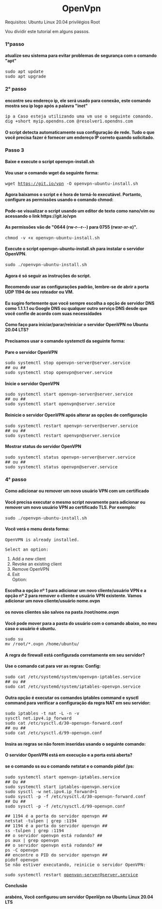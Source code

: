 <h1 align="center">OpenVpn</h1>
Requisitos:
Ubuntu Linux 20.04
privilégios Root

Vou dividir este tutorial em alguns passos.

<h3> 1°passo</h3>
<h4>atualize seu sistema para evitar problemas de segurança com o comando "apt"</h4>
<samp>sudo apt update<br>
sudo apt upgrade</samp>

<h3> 2° passo</h3>
<h4>encontre seu endereço ip, ele será usado para conexão, este comando mostra seu ip logo após a palavra "inet"</h4>
<samp>ip a 
Caso esteja utilizando uma vm use o seguinte comando.<br>
dig +short myip.opendns.com @resolver1.opendns.com</samp>

<h4>O script detecta automaticamente sua configuração de rede. Tudo o que você precisa fazer é fornecer um endereço IP correto quando solicitado.</h4>

<h3>Passo 3 </h3>
<h4>Baixe e execute o script openvpn-install.sh</h4>

<h4>Vou usar o comando wget da seguinte forma:</h4>

<samp>wget https://git.io/vpn -O openvpn-ubuntu-install.sh</samp>

<h4>Agora baixamos o script e é hora de torná-lo executável. Portanto, configure as permissões usando o comando chmod: </h4>
<h4>Pode-se visualizar o script usando um editor de texto como nano/vim ou acessando o link https://git.io/vpn</h4>
<h4>As permissões vão de "0644 (rw-r--r--) para 0755 (rwxr-xr-x)".</h4>

<samp>chmod -v +x openvpn-ubuntu-install.sh</samp>

<h4>Execute o script openvpn-ubuntu-install.sh para instalar o servidor OpenVPN.</h4>
<samp>sudo ./openvpn-ubuntu-install.sh</samp>

<h4>Agora é só seguir as instruções do script.</h4>
<h4>Recomendo usar as configurações padrão, lembre-se de abrir a porta UDP 1194 de seu roteador ou VM.</h4>
<h4>Eu sugiro fortemente que você sempre escolha a opção de servidor DNS como 1.1.1.1 ou Google DNS ou qualquer outro serviço DNS desde que você confie de acordo com suas necessidades</h4>

<h4>Como faço para iniciar/parar/reiniciar o servidor OpenVPN no Ubuntu 20.04 LTS?</h4>
<h4>Precisamos usar o comando systemctl da seguinte forma:</h4>

<h4>Pare o servidor OpenVPN</h4>
<samp>sudo systemctl stop openvpn-server@server.service<br>
## ou ##<br>
sudo systemctl stop openvpn@server.service</samp>

<h4>Inicie o servidor OpenVPN</h4>
<samp>sudo systemctl start openvpn-server@server.service<br>
## ou ##<br>
sudo systemctl start openvpn@server.service</samp>

<h4>Reinicie o servidor OpenVPN após alterar as opções de configuração</h4>
<samp>sudo systemctl restart openvpn-server@server.service<br>
## ou ##<br>
sudo systemctl restart openvpn@server.service</samp>

<h4>Mostrar status do servidor OpenVPN</h4>
<samp>sudo systemctl status openvpn-server@server.service<br>
## ou ##<br>
sudo systemctl status openvpn@server.service</samp>

<h3>4° passo </h3>
<h4>Como adicionar ou remover um novo usuário VPN com um certificado</h4>
<h4>Você precisa executar o mesmo script novamente para adicionar ou remover um novo usuário VPN ao certificado TLS. Por exemplo:</h4>
<samp>sudo ./openvpn-ubuntu-install.sh</samp>

<h4>Você verá o menu desta forma:</h4>

<samp>OpenVPN is already installed.<br>
<br>
Select an option:<br>
   1) Add a new client<br>
   2) Revoke an existing client<br>
   3) Remove OpenVPN<br>
   4) Exit<br>
Option: </samp>

<h4>Escolha a opção nº 1 para adicionar um novo cliente/usuário VPN e a opção nº 2 para remover o cliente e usuário VPN existente. Vamos adicionar um novo cliente/usuário nome.ovpn </h4>
<h4>os novos clientes são salvos na pasta /root/nome.ovpn</h4>

<h4>Você pode mover para a pasta do usuário com o comando abaixo, no meu caso o usuário é ubuntu.</h4>
<samp>sudo su<br>
mv /root/*.ovpn /home/ubuntu/</samp>

<h4>A regra de firewall está configurada corretamente em seu servidor? </h4>
<h4>Use o comando cat para ver as regras: Config:</h4>
<samp>sudo cat /etc/systemd/system/openvpn-iptables.service<br></samp>
<samp>## ou  ##<br></samp>
<samp>sudo cat /etc/systemd/system/iptables-openvpn.service</samp>

<h4>Outra opção é executar os comandos iptables command e sysctl command para verificar a configuração da regra NAT em seu servidor:</h4>

<samp>sudo iptables -t nat -L -n -v<br></samp>
<samp>sysctl net.ipv4.ip_forward<br></samp>
<samp>sudo cat /etc/sysctl.d/30-openvpn-forward.conf<br></samp>
<samp>## ou ##<br></samp>
<samp>sudo cat /etc/sysctl.d/99-openvpn.conf</samp></samp>

<h4>Insira as regras se não forem inseridas usando o seguinte comando: </h4>
<h4>O servidor OpenVPN está em execução e a porta está aberta? </h4>
<h4>se o comando ss ou o comando netstat e o comando pidof /ps:</h4>

<samp>sudo systemctl start openvpn-iptables.service<br></samp>
<samp>## Ou ##<br></samp>
<samp>sudo systemctl start iptables-openvpn.service<br></samp>
<samp>sudo sysctl -w net.ipv4.ip_forward=1<br></samp>
<samp>sudo sysctl -p -f /etc/sysctl.d/30-openvpn-forward.conf<br></samp>
<samp>## Ou ##<br></samp>
<samp>sudo sysctl -p -f /etc/sysctl.d/99-openvpn.conf<br></samp>
<samp><br></samp>
<samp>## 1194 é a porta do servidor openvpn ##<br></samp>
<samp>netstat -tulpen | grep :1194<br></samp>
<samp>## 1194 é a porta do servidor openvpn  ##<br></samp>
<samp>ss -tulpen | grep :1194<br></samp>
<samp>## o servidor openvpn está rodando? ##<br></samp>
<samp>ps aux | grep openvpn<br></samp>
<samp>## o servidor openvpn está rodando?  ##<br></samp>
<samp>ps -C openvpn<br></samp>
<samp>## encontre o PID do servidor openvpn ##<br></samp>
<samp>pidof openvpn<br></samp>
<samp>Se não estiver executando, reinicie o servidor OpenVPN:<br></samp>
<br></samp>
<samp>sudo systemctl restart openvpn-server@server.service</samp>

<h4>Conclusão</h4>
<h4>arabéns, Você configurou um servidor OpenVpn no Ubuntu Linux 20.04 LTS</h4>


